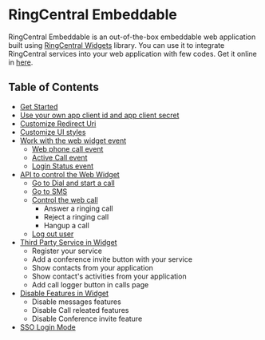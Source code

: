 # RingCentral Embeddable

RingCentral Embeddable is an out-of-the-box embeddable web application built using [RingCentral Widgets](https://github.com/ringcentral/ringcentral-js-widgets) library. You can use it to integrate RingCentral services into your web application with few codes. Get it online in [here](https://ringcentral.github.io/ringcentral-embeddable/).

## Table of Contents

* [Get Started](get-started.md)
* [Use your own app client id and app client secret](config-client-id-and-secret.md)
* [Customize Redirect Uri](customize-redirect-uri.md)
* [Customize UI styles](customize-ui-styles.md)
* [Work with the web widget event](widget-event.md)
  * [Web phone call event](widget-event.md#web-phone-call-event)
  * [Active Call event](widget-event.md#active-call-event)
  * [Login Status event](widget-event.md#login-status-event)
* [API to control the Web Widget](control-widget.md)
  * [Go to Dial and start a call](control-widget.md#go-to-dial-and-start-a-call)
  * [Go to SMS](control-widget.md#go-to-sms-page)
  * [Control the web call](control-widget.md#control-the-web-call)
    * Answer a ringing call
    * Reject a ringing call
    * Hangup a call
  * [Log out user](control-widget.md#log-out-user)
* [Third Party Service in Widget](third-party-service-in-widget.md)
  * Register your service
  * Add a conference invite button with your service
  * Show contacts from your application
  * Show contact's activities from your application
  * Add call logger button in calls page
* [Disable Features in Widget](disable-features.md)
  * Disable messages features
  * Disable Call releated features
  * Disable Conference invite feature
* [SSO Login Mode](sso-login-mode.md)
